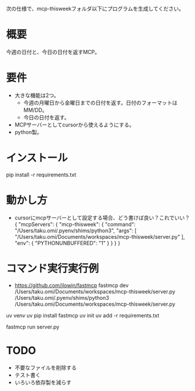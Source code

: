
次の仕様で、mcp-thisweekフォルダ以下にプログラムを生成してください。

# 概要
今週の日付と、今日の日付を返すMCP。

# 要件
* 大きな機能は2つ。
    * 今週の月曜日から金曜日までの日付を返す。日付のフォーマットはMM/DD。
    * 今日の日付を返す。
* MCPサーバーとしてcursorから使えるようにする。
* python製。

# インストール
pip install -r requirements.txt

# 動かし方
* cursorにmcpサーバーとして設定する場合、どう書けば良い？これでいい？
{
  "mcpServers": {
    "mcp-thisweek": {
      "command": "/Users/taku.omi/.pyenv/shims/python3",
      "args": [
        "/Users/taku.omi/Documents/workspaces/mcp-thisweek/server.py"
      ],
      "env": {
        "PYTHONUNBUFFERED": "1"
      }
    }
  }
}

# コマンド実行実行例
* https://github.com/jlowin/fastmcp
fastmcp dev /Users/taku.omi/Documents/workspaces/mcp-thisweek/server.py
/Users/taku.omi/.pyenv/shims/python3 /Users/taku.omi/Documents/workspaces/mcp-thisweek/server.py


uv venv
uv pip install fastmcp
uv init
uv add -r requirements.txt 

fastmcp run server.py


# TODO
* 不要なファイルを削除する
* テスト書く
* いろいろ依存製を減らす
